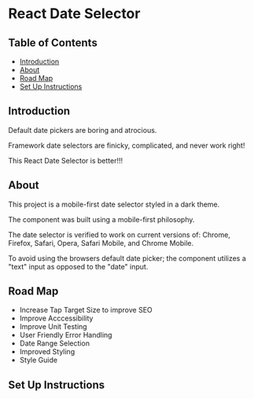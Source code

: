 <h1>React Date Selector</h1>

<h2>Table of Contents</h2>
<ul>
<li><a href='#introduction'>Introduction</a></li>
<li><a href='#about'>About</a></li>
<li><a href='#road-map'>Road Map</a></li>
<!-- <li><a href='style-guide'>Style Guide</a></li> -->
<li><a href='set-up'>Set Up Instructions</a></li>
</ul>

<h2 id='introduction'>Introduction</h2>
<p>Default date pickers are boring and atrocious.</p>
<p>Framework date selectors are finicky, complicated, and never work right!</p>
<p>This React Date Selector is better!!!</p>

<h2 id='about'>About</h2>
<p>This project is a mobile-first date selector styled in a dark theme.</p>
<p>The component was built using a mobile-first philosophy.</p>
<p>The date selector is verified to work on current versions of: Chrome, Firefox, Safari, Opera, Safari Mobile, and Chrome Mobile.</p>

<p>To avoid using the browsers default date picker; the component utilizes a "text" input as opposed to the "date" input.</p>

<h2 id='road-map'>Road Map</h2>

<ul>
  <li>Increase Tap Target Size to improve SEO</li>
  <li>Improve Acccessibility</li>
  <li>Improve Unit Testing</li>
  <li>User Friendly Error Handling</li>
  <li>Date Range Selection</li>
  <li>Improved Styling</li>
  <li>Style Guide</li>
</ul>

<!-- <h2 id='style-guide'>Style Guide</h2> -->

<h2 id='set-up'>Set Up Instructions</h2>
